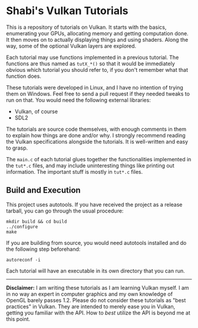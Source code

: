 Shabi's Vulkan Tutorials
========================

This is a repository of tutorials on Vulkan.  It starts with the basics,
enumerating your GPUs, allocating memory and getting computation done.  It then
moves on to actually displaying things and using shaders.  Along the way, some
of the optional Vulkan layers are explored.

Each tutorial may use functions implemented in a previous tutorial.  The
functions are thus named as `tutX_*()` so that it would be immediately obvious
which tutorial you should refer to, if you don't remember what that function
does.

These tutorials were developed in Linux, and I have no intention of trying them
on Windows.  Feel free to send a pull request if they needed tweaks to run on
that.  You would need the following external libraries:

- Vulkan, of course
- SDL2

The tutorials are source code themselves, with enough comments in them to
explain how things are done and/or why.  I strongly recommend reading the
Vulkan specifications alongside the tutorials.  It is well-written and easy to
grasp.

The `main.c` of each tutorial glues together the functionalities implemented in
the `tut*.c` files, and may include uninteresting things like printing out
information.  The important stuff is mostly in `tut*.c` files.

Build and Execution
-------------------

This project uses autotools.  If you have received the project as a release
tarball, you can go through the usual procedure:

```
mkdir build && cd build
../configure
make
```

If you are building from source, you would need autotools installed and do the
following step beforehand:

```
autoreconf -i
```

Each tutorial will have an executable in its own directory that you can run.

---

**Disclaimer:** I am writing these tutorials as I am learning Vulkan myself.  I
am in no way an expert in computer graphics and my own knowledge of OpenGL
barely passes 1.2.  Please do not consider these tutorials as "best practices"
in Vulkan.  They are intended to merely ease you in Vulkan, getting you
familiar with the API.  How to _best_ utilize the API is beyond me at this
point.
